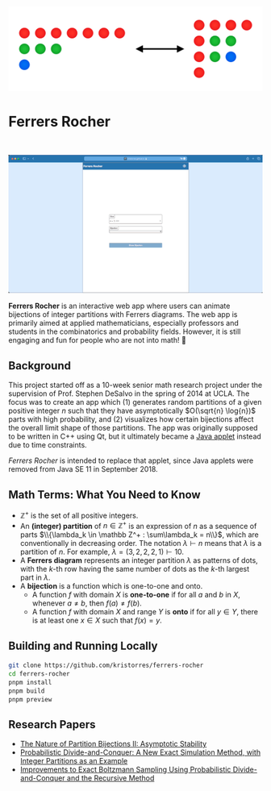 <picture>
    <source media="(prefers-color-scheme: dark)" srcset="/images/bijection-banner-dark.png" />
    <source media="(prefers-color-scheme: light)" srcset="/images/bijection-banner.png" />
    <img src="/images/bijection-banner.png" alt="A bijection between partitions with distinct odd parts and self-conjugate partitions." />
</picture>

Ferrers Rocher
==============

<p>
    <img src="https://img.shields.io/badge/Svelte-3-ff3e00?style=for-the-badge&logo=svelte" alt="" />
</p>

![The Ferrers Rocher web app animating the Sylvester/Glaisher bijection.](/images/sylvester-glaisher-bijection-example.gif)

**Ferrers Rocher** is an interactive web app where users can animate bijections
of integer partitions with Ferrers diagrams. The web app is primarily aimed at
applied mathematicians, especially professors and students in the combinatorics
and probability fields. However, it is still engaging and fun for people who are
not into math! 🙂

Background
----------

This project started off as a 10-week senior math research project under the
supervision of Prof. Stephen DeSalvo in the spring of 2014 at UCLA. The focus
was to create an app which (1) generates random partitions of a given positive
integer $n$ such that they have asymptotically $O(\sqrt{n} \log{n})$ parts with
high probability, and (2) visualizes how certain bijections affect the overall
limit shape of those partitions. The app was originally supposed to be written
in C++ using Qt, but it ultimately became a
[Java applet](http://kristorres.weebly.com/partitions.html) instead due to time
constraints.

*Ferrers Rocher* is intended to replace that applet, since Java applets were
removed from Java SE 11 in September 2018.

Math Terms: What You Need to Know
---------------------------------

  * $\mathbb Z^+$ is the set of all positive integers.
  * An **(integer) partition** of $n \in \mathbb Z^+$ is an expression of $n$
    as a sequence of parts
    $\\{\lambda_k \in \mathbb Z^+ : \sum\lambda_k = n\\}$, which are
    conventionally in decreasing order. The notation $\lambda ⊢ n$ means that
    $\lambda$ is a partition of $n$. For example,
    $\lambda = (3, 2, 2, 2, 1) ⊢ 10$.
  * A **Ferrers diagram** represents an integer partition $\lambda$ as patterns
    of dots, with the $k$-th row having the same number of dots as the $k$-th
    largest part in $\lambda$.
  * A **bijection** is a function which is one-to-one and onto.
    * A function $f$ with domain $X$ is **one-to-one** if for all $a$ and $b$ in
      $X$, whenever $a \ne b$, then $f(a) \ne f(b)$.
    * A function $f$ with domain $X$ and range $Y$ is **onto** if for all
      $y \in Y$, there is at least one $x \in X$ such that $f(x) = y$.

Building and Running Locally
----------------------------

```sh
git clone https://github.com/kristorres/ferrers-rocher
cd ferrers-rocher
pnpm install
pnpm build
pnpm preview
```

Research Papers
---------------

  * [The Nature of Partition Bijections II: Asymptotic Stability](https://www.math.ucla.edu/~pak/papers/stab5.pdf)
  * [Probabilistic Divide-and-Conquer: A New Exact Simulation Method, with Integer Partitions as an Example](https://arxiv.org/pdf/1110.3856.pdf)
  * [Improvements to Exact Boltzmann Sampling Using Probabilistic Divide-and-Conquer and the Recursive Method](https://arxiv.org/pdf/1608.07922.pdf)
